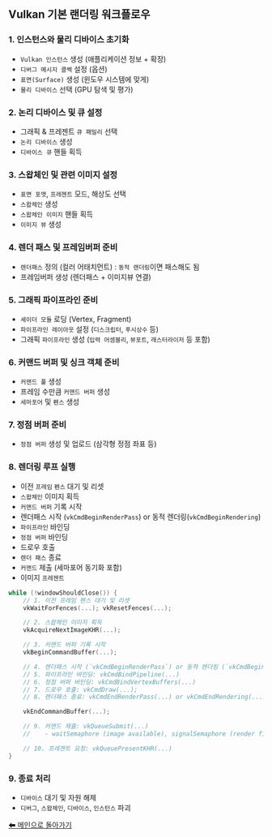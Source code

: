 ## Vulkan 기본 랜더링 워크플로우

### 1. 인스턴스와 물리 디바이스 초기화
* `Vulkan 인스턴스` 생성 (애플리케이션 정보 + 확장)
* `디버그 메시지 콜벡` 설정 (옵션)
* `표면(Surface)` 생성 (윈도우 시스템에 맞게)
* `물리 디바이스` 선택 (GPU 탐색 및 평가)

### 2. 논리 디바이스 및 큐 설정
* 그래픽 & 프레젠트 `큐 패밀리` 선택
* `논리 디바이스` 생성
* `디바이스 큐` 핸들 획득

### 3. 스왑체인 및 관련 이미지 설정
* `표면 포맷`, `프레젠트` 모드, 해상도 선택
* `스왑체인` 생성
* `스왑체인 이미지` 핸들 획득
* `이미지 뷰` 생성

### 4. 렌더 패스 및 프레임버퍼 준비
* `렌더패스` 정의 (컬러 어태치먼트) : `동적 랜더링`이면 패스해도 됨
* 프레임버퍼 생성 (렌더패스 + 이미지뷰 연결)

### 5. 그래픽 파이프라인 준비
* `셰이더 모듈` 로딩 (Vertex, Fragment)
* `파이프라인 레이아웃` 설정 (`디스크립터`, `푸시상수` 등)
* 그래픽 `파이프라인` 생성 (`입력 어셈블리`, `뷰포트`, `래스터라이저` 등 포함)

### 6. 커맨드 버퍼 및 싱크 객체 준비
* `커맨드 풀` 생성
* 프레임 수만큼 `커맨드 버퍼` 생성
* `세마포어` 및 `펜스` 생성

### 7. 정점 버퍼 준비
* `정점 버퍼` 생성 및 업로드 (삼각형 정점 좌표 등)

### 8. 렌더링 루프 실행
* 이전 `프레임` `펜스` 대기 및 리셋
* `스왑체인` 이미지 획득
* `커맨드 버퍼` 기록 시작
* 렌더패스 시작 (`vkCmdBeginRenderPass`) or 동적 렌더링(`vkCmdBeginRendering`)
* `파이프라인` 바인딩
* `정점 버퍼` 바인딩
* 드로우 호출
* `렌더 패스` 종료
* `커맨드` 제출 (세마포어 동기화 포함)
* 이미지 `프레젠트`
```c
while (!windowShouldClose()) {
    // 1. 이전 프레임 펜스 대기 및 리셋
    vkWaitForFences(...); vkResetFences(...);

    // 2. 스왑체인 이미지 획득
    vkAcquireNextImageKHR(...);

    // 3. 커맨드 버퍼 기록 시작
    vkBeginCommandBuffer(...);

    // 4. 렌더패스 시작 (`vkCmdBeginRenderPass`) or 동적 렌더링 (`vkCmdBeginRendering`)
    // 5. 파이프라인 바인딩: vkCmdBindPipeline(...)
    // 6. 정점 버퍼 바인딩: vkCmdBindVertexBuffers(...)
    // 7. 드로우 호출: vkCmdDraw(...);
    // 8. 렌더패스 종료: vkCmdEndRenderPass(...) or vkCmdEndRendering(...)

    vkEndCommandBuffer(...);

    // 9. 커맨드 제출: vkQueueSubmit(...)
    //    - waitSemaphore (image available), signalSemaphore (render finished)

    // 10. 프레젠트 요청: vkQueuePresentKHR(...)
}

```

### 9. 종료 처리
* `디바이스` 대기 및 자원 해제
* `디버그`, `스왑체인`, `디바이스`, `인스턴스` 파괴

[⬅ 메인으로 돌아가기](../README.md)

